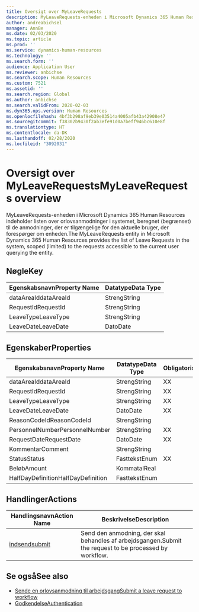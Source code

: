 ```yaml
---
title: Oversigt over MyLeaveRequests
description: MyLeaveRequests-enheden i Microsoft Dynamics 365 Human Resources indeholder listen over orlovsanmodninger i systemet, beregnet (begrænset) til de anmodninger, der er tilgængelige for den aktuelle bruger, der forespørger om enheden.
author: andreabichsel
manager: AnnBe
ms.date: 02/03/2020
ms.topic: article
ms.prod: ''
ms.service: dynamics-human-resources
ms.technology: ''
ms.search.form: ''
audience: Application User
ms.reviewer: anbichse
ms.search.scope: Human Resources
ms.custom: 7521
ms.assetid: ''
ms.search.region: Global
ms.author: anbichse
ms.search.validFrom: 2020-02-03
ms.dyn365.ops.version: Human Resources
ms.openlocfilehash: 4bf3b298af9eb39e03514a4005afb43a42908e47
ms.sourcegitcommit: f38302b9430f2ab3efe91d0a7beff946bc610e8f
ms.translationtype: HT
ms.contentlocale: da-DK
ms.lasthandoff: 02/28/2020
ms.locfileid: "3092031"
---
```

# <a name="myleaverequests-overview"></a><span data-ttu-id="4ae1d-103">Oversigt over MyLeaveRequests</span><span class="sxs-lookup"><span data-stu-id="4ae1d-103">MyLeaveRequests overview</span></span>

<span data-ttu-id="4ae1d-104">MyLeaveRequests-enheden i Microsoft Dynamics 365 Human Resources indeholder listen over orlovsanmodninger i systemet, beregnet (begrænset) til de anmodninger, der er tilgængelige for den aktuelle bruger, der forespørger om enheden.</span><span class="sxs-lookup"><span data-stu-id="4ae1d-104">The MyLeaveRequests entity in Microsoft Dynamics 365 Human Resources provides the list of Leave Requests in the system, scoped (limited) to the requests accessible to the current user querying the entity.</span></span>

## <a name="key"></a><span data-ttu-id="4ae1d-105">Nøgle</span><span class="sxs-lookup"><span data-stu-id="4ae1d-105">Key</span></span>

  | <span data-ttu-id="4ae1d-106">Egenskabsnavn</span><span class="sxs-lookup"><span data-stu-id="4ae1d-106">Property Name</span></span> | <span data-ttu-id="4ae1d-107">Datatype</span><span class="sxs-lookup"><span data-stu-id="4ae1d-107">Data Type</span></span> |
  |---------------|-----------|
  | <span data-ttu-id="4ae1d-108">dataAreaId</span><span class="sxs-lookup"><span data-stu-id="4ae1d-108">dataAreaId</span></span>    | <span data-ttu-id="4ae1d-109">Streng</span><span class="sxs-lookup"><span data-stu-id="4ae1d-109">String</span></span>    |
  | <span data-ttu-id="4ae1d-110">RequestId</span><span class="sxs-lookup"><span data-stu-id="4ae1d-110">RequestId</span></span>     | <span data-ttu-id="4ae1d-111">Streng</span><span class="sxs-lookup"><span data-stu-id="4ae1d-111">String</span></span>    |
  | <span data-ttu-id="4ae1d-112">LeaveType</span><span class="sxs-lookup"><span data-stu-id="4ae1d-112">LeaveType</span></span>     | <span data-ttu-id="4ae1d-113">Streng</span><span class="sxs-lookup"><span data-stu-id="4ae1d-113">String</span></span>    |
  | <span data-ttu-id="4ae1d-114">LeaveDate</span><span class="sxs-lookup"><span data-stu-id="4ae1d-114">LeaveDate</span></span>     | <span data-ttu-id="4ae1d-115">Dato</span><span class="sxs-lookup"><span data-stu-id="4ae1d-115">Date</span></span>      |
  
## <a name="properties"></a><span data-ttu-id="4ae1d-116">Egenskaber</span><span class="sxs-lookup"><span data-stu-id="4ae1d-116">Properties</span></span>

  | <span data-ttu-id="4ae1d-117">Egenskabsnavn</span><span class="sxs-lookup"><span data-stu-id="4ae1d-117">Property Name</span></span>     | <span data-ttu-id="4ae1d-118">Datatype</span><span class="sxs-lookup"><span data-stu-id="4ae1d-118">Data Type</span></span> | <span data-ttu-id="4ae1d-119">Obligatorisk</span><span class="sxs-lookup"><span data-stu-id="4ae1d-119">Required</span></span> |
  |-------------------|-----------|----------|
  | <span data-ttu-id="4ae1d-120">dataAreaId</span><span class="sxs-lookup"><span data-stu-id="4ae1d-120">dataAreaId</span></span>        | <span data-ttu-id="4ae1d-121">Streng</span><span class="sxs-lookup"><span data-stu-id="4ae1d-121">String</span></span>    | <span data-ttu-id="4ae1d-122">X</span><span class="sxs-lookup"><span data-stu-id="4ae1d-122">X</span></span>        |
  | <span data-ttu-id="4ae1d-123">RequestId</span><span class="sxs-lookup"><span data-stu-id="4ae1d-123">RequestId</span></span>         | <span data-ttu-id="4ae1d-124">Streng</span><span class="sxs-lookup"><span data-stu-id="4ae1d-124">String</span></span>    | <span data-ttu-id="4ae1d-125">X</span><span class="sxs-lookup"><span data-stu-id="4ae1d-125">X</span></span>        |
  | <span data-ttu-id="4ae1d-126">LeaveType</span><span class="sxs-lookup"><span data-stu-id="4ae1d-126">LeaveType</span></span>         | <span data-ttu-id="4ae1d-127">Streng</span><span class="sxs-lookup"><span data-stu-id="4ae1d-127">String</span></span>    | <span data-ttu-id="4ae1d-128">X</span><span class="sxs-lookup"><span data-stu-id="4ae1d-128">X</span></span>        |
  | <span data-ttu-id="4ae1d-129">LeaveDate</span><span class="sxs-lookup"><span data-stu-id="4ae1d-129">LeaveDate</span></span>         | <span data-ttu-id="4ae1d-130">Dato</span><span class="sxs-lookup"><span data-stu-id="4ae1d-130">Date</span></span>      | <span data-ttu-id="4ae1d-131">X</span><span class="sxs-lookup"><span data-stu-id="4ae1d-131">X</span></span>        |
  | <span data-ttu-id="4ae1d-132">ReasonCodeId</span><span class="sxs-lookup"><span data-stu-id="4ae1d-132">ReasonCodeId</span></span>      | <span data-ttu-id="4ae1d-133">Streng</span><span class="sxs-lookup"><span data-stu-id="4ae1d-133">String</span></span>    |          |
  | <span data-ttu-id="4ae1d-134">PersonnelNumber</span><span class="sxs-lookup"><span data-stu-id="4ae1d-134">PersonnelNumber</span></span>   | <span data-ttu-id="4ae1d-135">Streng</span><span class="sxs-lookup"><span data-stu-id="4ae1d-135">String</span></span>    | <span data-ttu-id="4ae1d-136">X</span><span class="sxs-lookup"><span data-stu-id="4ae1d-136">X</span></span>        |
  | <span data-ttu-id="4ae1d-137">RequestDate</span><span class="sxs-lookup"><span data-stu-id="4ae1d-137">RequestDate</span></span>       | <span data-ttu-id="4ae1d-138">Dato</span><span class="sxs-lookup"><span data-stu-id="4ae1d-138">Date</span></span>      | <span data-ttu-id="4ae1d-139">X</span><span class="sxs-lookup"><span data-stu-id="4ae1d-139">X</span></span>        |
  | <span data-ttu-id="4ae1d-140">Kommentar</span><span class="sxs-lookup"><span data-stu-id="4ae1d-140">Comment</span></span>           | <span data-ttu-id="4ae1d-141">Streng</span><span class="sxs-lookup"><span data-stu-id="4ae1d-141">String</span></span>    |          |
  | <span data-ttu-id="4ae1d-142">Status</span><span class="sxs-lookup"><span data-stu-id="4ae1d-142">Status</span></span>            | <span data-ttu-id="4ae1d-143">Fasttekst</span><span class="sxs-lookup"><span data-stu-id="4ae1d-143">Enum</span></span>      | <span data-ttu-id="4ae1d-144">X</span><span class="sxs-lookup"><span data-stu-id="4ae1d-144">X</span></span>        |
  | <span data-ttu-id="4ae1d-145">Beløb</span><span class="sxs-lookup"><span data-stu-id="4ae1d-145">Amount</span></span>            | <span data-ttu-id="4ae1d-146">Kommatal</span><span class="sxs-lookup"><span data-stu-id="4ae1d-146">Real</span></span>      |          |
  | <span data-ttu-id="4ae1d-147">HalfDayDefinition</span><span class="sxs-lookup"><span data-stu-id="4ae1d-147">HalfDayDefinition</span></span> | <span data-ttu-id="4ae1d-148">Fasttekst</span><span class="sxs-lookup"><span data-stu-id="4ae1d-148">Enum</span></span>      |          |

## <a name="actions"></a><span data-ttu-id="4ae1d-149">Handlinger</span><span class="sxs-lookup"><span data-stu-id="4ae1d-149">Actions</span></span>

 | <span data-ttu-id="4ae1d-150">Handlingsnavn</span><span class="sxs-lookup"><span data-stu-id="4ae1d-150">Action Name</span></span>                               | <span data-ttu-id="4ae1d-151">Beskrivelse</span><span class="sxs-lookup"><span data-stu-id="4ae1d-151">Description</span></span>                                     |
 |-------------------------------------------|-------------------------------------------------|
 | [<span data-ttu-id="4ae1d-152">indsend</span><span class="sxs-lookup"><span data-stu-id="4ae1d-152">submit</span></span>](hr-developer-api-myleaverequests-submit.md)   | <span data-ttu-id="4ae1d-153">Send den anmodning, der skal behandles af arbejdsgangen.</span><span class="sxs-lookup"><span data-stu-id="4ae1d-153">Submit the request to be processed by workflow.</span></span> |

## <a name="see-also"></a><span data-ttu-id="4ae1d-154">Se også</span><span class="sxs-lookup"><span data-stu-id="4ae1d-154">See also</span></span>

- [<span data-ttu-id="4ae1d-155">Sende en orlovsanmodning til arbejdsgang</span><span class="sxs-lookup"><span data-stu-id="4ae1d-155">Submit a leave request to workflow</span></span>](hr-developer-api-myleaverequests-submit.md)
- [<span data-ttu-id="4ae1d-156">Godkendelse</span><span class="sxs-lookup"><span data-stu-id="4ae1d-156">Authentication</span></span>](hr-developer-api-authentication.md)
